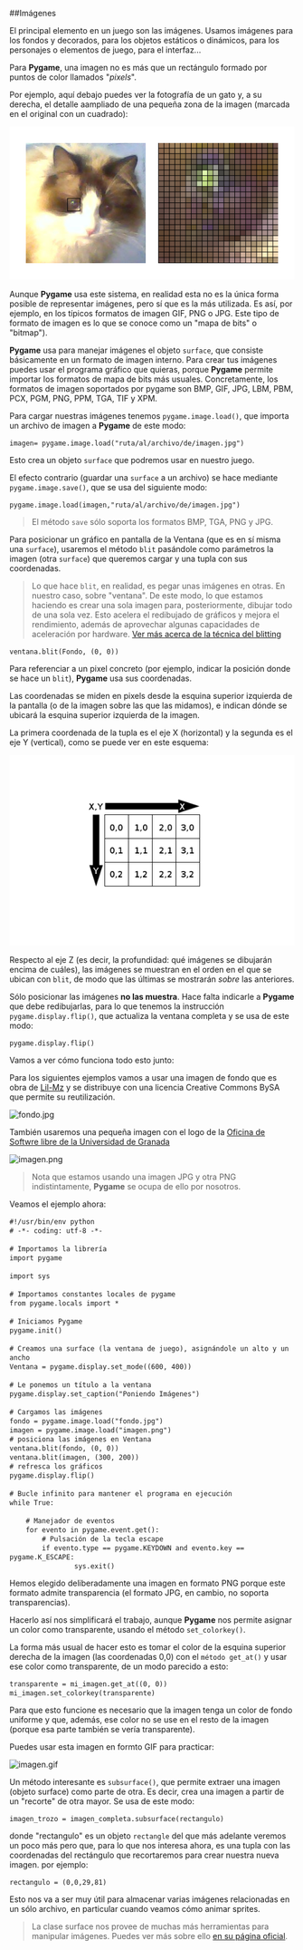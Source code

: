 ##Imágenes

El principal elemento en un juego son las imágenes. Usamos imágenes para los fondos y decorados, para los objetos estáticos o dinámicos, para los personajes o elementos de juego, para el interfaz...

Para **Pygame**, una imagen no es más que un rectángulo formado por puntos de color llamados "*pixels*".

Por ejemplo, aquí debajo puedes ver la fotografía de un gato y, a su derecha, el detalle aampliado de una pequeña zona de la imagen (marcada en el original con un cuadrado):

![Ejemplo de bitmap](img/pixels.png)

Aunque **Pygame** usa este sistema, en realidad esta no es la única forma posible de representar imágenes, pero sí que es la más utilizada. Es así, por ejemplo, en los típicos formatos de imagen GIF, PNG o JPG. Este tipo de formato de imagen es lo que se conoce como un "mapa de bits" o "bitmap").

**Pygame** usa para manejar imágenes el objeto `surface`, que consiste básicamente en un formato de imagen interno. Para crear tus imágenes puedes usar el programa gráfico que quieras, porque **Pygame** permite importar los formatos de mapa de bits más usuales. Concretamente, los formatos de imagen soportados por pygame son BMP, GIF, JPG, LBM, PBM, PCX, PGM, PNG, PPM, TGA, TIF y XPM.

Para cargar nuestras imágenes tenemos `pygame.image.load()`, que importa un archivo de imagen a **Pygame** de este modo:

```
imagen= pygame.image.load("ruta/al/archivo/de/imagen.jpg")
```

Esto crea un objeto `surface` que podremos usar en nuestro juego.

El efecto contrario (guardar una `surface` a un archivo) se hace mediante `pygame.image.save()`, que se usa del siguiente modo:

```
pygame.image.load(imagen,"ruta/al/archivo/de/imagen.jpg")
```

> El método `save` sólo soporta los formatos BMP, TGA, PNG y JPG.

Para posicionar un gráfico en pantalla de la Ventana (que es en sí misma una `surface`), usaremos el método `blit` pasándole como parámetros la imagen (otra `surface`) que queremos cargar y una tupla con sus coordenadas.

> Lo que hace `blit`, en realidad, es pegar unas imágenes en otras. En nuestro caso, sobre "ventana". De este modo, lo que estamos haciendo es crear una sola imagen para, posteriormente, dibujar todo de una sola vez.
> Esto acelera el redibujado de gráficos y mejora el rendimiento, además de aprovechar algunas capacidades de aceleración por hardware. [Ver más acerca de la técnica del blitting](http://es.wikipedia.org/wiki/Bit_blit)

```
ventana.blit(Fondo, (0, 0))
```

Para referenciar a un pixel concreto (por ejemplo, indicar la posición donde se hace un `blit`), **Pygame** usa sus coordenadas.

Las coordenadas se miden en pixels desde la esquina superior izquierda de la pantalla (o de la imagen sobre las que las midamos), e indican dónde se ubicará la esquina superior izquierda de la imagen.

La primera coordenada de la tupla es el eje X (horizontal) y la segunda es el eje Y (vertical), como se puede ver en este esquema:

![Pixels y coordenadas](img/coordenadas.png)

Respecto al eje Z (es decir, la profundidad: qué imágenes se dibujarán encima de cuáles), las imágenes se muestran en el orden en el que se ubican con `blit`, de modo que las últimas se mostrarán *sobre* las anteriores.

Sólo posicionar las imágenes **no las muestra**. Hace falta indicarle a **Pygame** que debe redibujarlas, para lo que tenemos la instrucción `pygame.display.flip()`, que actualiza la ventana completa y se usa de este modo:

```
pygame.display.flip()
```

Vamos a ver cómo funciona todo esto junto:

Para los siguientes ejemplos vamos a usar una imagen de fondo que es obra de [Lil-Mz](http://www.deviantart.com/morelikethis/125969509) y se distribuye con una licencia Creative Commons BySA que permite su reutilización.

![fondo.jpg](../img/fondo.jpg)

También usaremos una pequeña imagen con el logo de la [Oficina de Softwre libre de la Universidad de Granada](http://osl.ugr.es) 

![imagen.png](../img/imagen.png)

> Nota que estamos usando una imagen JPG y otra PNG indistintamente, **Pygame** se ocupa de ello por nosotros.

Veamos el ejemplo ahora:

```
#!/usr/bin/env python
# -*- coding: utf-8 -*-

# Importamos la librería
import pygame

import sys

# Importamos constantes locales de pygame
from pygame.locals import *

# Iniciamos Pygame
pygame.init()

# Creamos una surface (la ventana de juego), asignándole un alto y un ancho
Ventana = pygame.display.set_mode((600, 400))

# Le ponemos un título a la ventana
pygame.display.set_caption("Poniendo Imágenes")

# Cargamos las imágenes
fondo = pygame.image.load("fondo.jpg")
imagen = pygame.image.load("imagen.png")
# posiciona las imágenes en Ventana
ventana.blit(fondo, (0, 0))
ventana.blit(imagen, (300, 200))
# refresca los gráficos
pygame.display.flip()

# Bucle infinito para mantener el programa en ejecución
while True:
    
    # Manejador de eventos
    for evento in pygame.event.get():
        # Pulsación de la tecla escape
        if evento.type == pygame.KEYDOWN and evento.key == pygame.K_ESCAPE:
                sys.exit()
```

Hemos elegido deliberadamente una imagen en formato PNG porque este formato admite transparencia (el formato JPG, en cambio, no soporta transparencias).

Hacerlo así nos simplificará el trabajo, aunque **Pygame** nos permite asignar un color como transparente, usando el método `set_colorkey()`.

La forma más usual de hacer esto es tomar el color de la esquina superior derecha de la imagen (las coordenadas 0,0) con el `método get_at()` y usar ese color como transparente, de un modo parecido a esto:

```
transparente = mi_imagen.get_at((0, 0))
mi_imagen.set_colorkey(transparente)
```

Para que esto funcione es necesario que la imagen tenga un color de fondo uniforme y que, además, ese color no se use en el resto de la imagen (porque esa parte también se vería transparente).

Puedes usar esta imagen en formto GIF para practicar:

![imagen.gif](../img/imagen.gif)

Un método interesante es `subsurface()`, que permite extraer una imagen (objeto surface) como parte de otra. Es decir, crea una imagen a partir de un "recorte" de otra mayor. Se usa de este modo:

```
imagen_trozo = imagen_completa.subsurface(rectangulo)
```

donde "rectangulo" es un objeto `rectangle` del que más adelante veremos un poco más pero que, para lo que nos interesa ahora, es una tupla con las coordenadas del rectángulo que recortaremos para crear nuestra nueva imagen. por ejemplo:

```
rectangulo = (0,0,29,81)
```
Esto nos va a ser muy útil para almacenar varias imágenes relacionadas en un sólo archivo, en particular cuando veamos cómo animar sprites.

> La clase surface nos provee de muchas más herramientas para manipular imágenes. Puedes ver más sobre ello [en su página oficial](http://www.pygame.org/docs/ref/surface.html).
